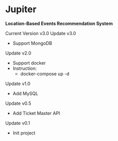 # Jupiter
**Location-Based Events Recommendation System**

Current Version v3.0
Update v3.0
- Support MongoDB

Update v2.0
- Support docker
- Instruction:
  - docker-compose up -d

Update v1.0
- Add MySQL

Update v0.5
- Add Ticket Master API

Update v0.1 
- Init project
